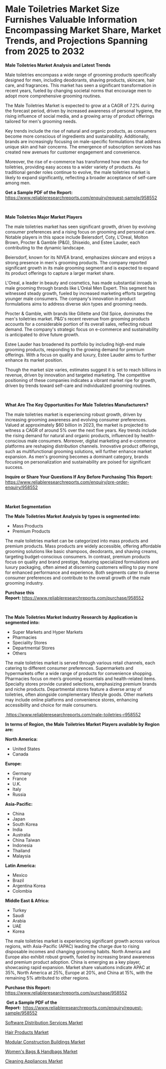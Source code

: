 <p><h1>Male Toiletries Market Size Furnishes Valuable Information Encompassing Market Share, Market Trends, and Projections Spanning from 2025 to 2032</h1></p><p><strong>Male Toiletries Market Analysis and Latest Trends</strong></p>
<p><p>Male toiletries encompass a wide range of grooming products specifically designed for men, including deodorants, shaving products, skincare, hair care, and fragrances. This market has seen a significant transformation in recent years, fueled by changing societal norms that encourage men to adopt more comprehensive grooming routines. </p><p>The Male Toiletries Market is expected to grow at a CAGR of 7.2% during the forecast period, driven by increased awareness of personal hygiene, the rising influence of social media, and a growing array of product offerings tailored for men's grooming needs. </p><p>Key trends include the rise of natural and organic products, as consumers become more conscious of ingredients and sustainability. Additionally, brands are increasingly focusing on male-specific formulations that address unique skin and hair concerns. The emergence of subscription services has created new avenues for customer engagement and convenience. </p><p>Moreover, the rise of e-commerce has transformed how men shop for toiletries, providing easy access to a wider variety of products. As traditional gender roles continue to evolve, the male toiletries market is likely to expand significantly, reflecting a broader acceptance of self-care among men.</p></p>
<p><strong>Get a Sample PDF of the Report:&nbsp;</strong> <a href="https://www.reliableresearchreports.com/enquiry/request-sample/958552?utm_campaign=13&utm_medium=2&utm_source=Github&utm_content=ia&utm_term=08022025&utm_id=male-toiletries">https://www.reliableresearchreports.com/enquiry/request-sample/958552</a></p>
<p>&nbsp;</p>
<p><strong>Male Toiletries Major Market Players</strong></p>
<p><p>The male toiletries market has seen significant growth, driven by evolving consumer preferences and a rising focus on grooming and personal care. Notable players in this space include Beiersdorf, Coty, L'Oreal, Molton Brown, Procter & Gamble (P&G), Shiseido, and Estee Lauder, each contributing to the dynamic landscape.</p><p>Beiersdorf, known for its NIVEA brand, emphasizes skincare and enjoys a strong presence in men's grooming products. The company reported significant growth in its male grooming segment and is expected to expand its product offerings to capture a larger market share. </p><p>L'Oreal, a leader in beauty and cosmetics, has made substantial inroads in male grooming through brands like L’Oréal Men Expert. This segment has witnessed steady growth, fueled by increased marketing efforts targeting younger male consumers. The company's innovation in product formulations aims to address diverse skin types and grooming needs.</p><p>Procter & Gamble, with brands like Gillette and Old Spice, dominates the men's toiletries market. P&G's recent revenue from grooming products accounts for a considerable portion of its overall sales, reflecting robust demand. The company's strategic focus on e-commerce and sustainability is anticipated to drive future growth.</p><p>Estee Lauder has broadened its portfolio by including high-end male grooming products, responding to the growing demand for premium offerings. With a focus on quality and luxury, Estee Lauder aims to further enhance its market position.</p><p>Though the market size varies, estimates suggest it is set to reach billions in revenue, driven by innovation and targeted marketing. The competitive positioning of these companies indicates a vibrant market ripe for growth, driven by trends toward self-care and individualized grooming routines.</p></p>
<p>&nbsp;</p>
<p><strong>What Are The Key Opportunities For Male Toiletries Manufacturers?</strong></p>
<p><p>The male toiletries market is experiencing robust growth, driven by increasing grooming awareness and evolving consumer preferences. Valued at approximately $60 billion in 2023, the market is projected to witness a CAGR of around 5% over the next five years. Key trends include the rising demand for natural and organic products, influenced by health-conscious male consumers. Moreover, digital marketing and e-commerce platforms are reshaping distribution channels. Innovative product offerings, such as multifunctional grooming solutions, will further enhance market expansion. As men's grooming becomes a dominant category, brands focusing on personalization and sustainability are poised for significant success.</p></p>
<p><strong>Inquire or Share Your Questions If Any Before Purchasing This Report:</strong> <a href="https://www.reliableresearchreports.com/enquiry/pre-order-enquiry/958552?utm_campaign=13&utm_medium=2&utm_source=Github&utm_content=ia&utm_term=08022025&utm_id=male-toiletries">https://www.reliableresearchreports.com/enquiry/pre-order-enquiry/958552</a></p>
<p>&nbsp;</p>
<p><strong>Market Segmentation</strong></p>
<p><strong>The Male Toiletries Market Analysis by types is segmented into:</strong></p>
<p><ul><li>Mass Products</li><li>Premium Products</li></ul></p>
<p><p>The male toiletries market can be categorized into mass products and premium products. Mass products are widely accessible, offering affordable grooming solutions like basic shampoos, deodorants, and shaving creams, targeting budget-conscious consumers. In contrast, premium products focus on quality and brand prestige, featuring specialized formulations and luxury packaging, often aimed at discerning customers willing to pay more for enhanced performance and experience. Both segments cater to diverse consumer preferences and contribute to the overall growth of the male grooming industry.</p></p>
<p><strong>Purchase this Report:&nbsp;</strong><a href="https://www.reliableresearchreports.com/purchase/958552?utm_campaign=13&utm_medium=2&utm_source=Github&utm_content=ia&utm_term=08022025&utm_id=male-toiletries">https://www.reliableresearchreports.com/purchase/958552</a></p>
<p>&nbsp;</p>
<p><strong>The Male Toiletries Market Industry Research by Application is segmented into:</strong></p>
<p><ul><li>Super Markets and Hyper Markets</li><li>Pharmacies</li><li>Speciality Stores</li><li>Departmental Stores</li><li>Others</li></ul></p>
<p><p>The male toiletries market is served through various retail channels, each catering to different consumer preferences. Supermarkets and hypermarkets offer a wide range of products for convenience shopping. Pharmacies focus on men’s grooming essentials and health-related items. Specialty stores provide curated selections, emphasizing premium brands and niche products. Departmental stores feature a diverse array of toiletries, often alongside complementary lifestyle goods. Other markets may include online platforms and convenience stores, enhancing accessibility and choice for male consumers.</p></p>
<p><a href="https://www.reliableresearchreports.com/male-toiletries-r958552?utm_campaign=13&utm_medium=2&utm_source=Github&utm_content=ia&utm_term=08022025&utm_id=male-toiletries">&nbsp;https://www.reliableresearchreports.com/male-toiletries-r958552</a></p>
<p><strong>In terms of Region, the Male Toiletries Market Players available by Region are:</strong></p>
<p>
    <p> <strong> North America: </strong>
        <ul>
            <li>United States</li>
            <li>Canada</li>
        </ul>
        </p> 
    <p> <strong> Europe: </strong>
        <ul>
            <li>Germany</li>
            <li>France</li>
            <li>U.K.</li>
            <li>Italy</li>
            <li>Russia</li>
        </ul>
        </p> 
    <p> <strong> Asia-Pacific: </strong>
        <ul>
            <li>China</li>
            <li>Japan</li>
            <li>South Korea</li>
            <li>India</li>
            <li>Australia</li>
            <li>China Taiwan</li>
            <li>Indonesia</li>
            <li>Thailand</li>
            <li>Malaysia</li>
        </ul>
        </p> 
    <p> <strong> Latin America: </strong>
        <ul>
            <li>Mexico</li>
            <li>Brazil</li>
            <li>Argentina Korea</li>
            <li>Colombia</li>
        </ul>
        </p> 
    <p> <strong> Middle East & Africa: </strong>
        <ul>
            <li>Turkey</li>
            <li>Saudi</li>
            <li>Arabia</li>
            <li>UAE</li>
            <li>Korea</li>
        </ul>
    </p>
    </p>
<p><p>The male toiletries market is experiencing significant growth across various regions, with Asia-Pacific (APAC) leading the charge due to rising disposable incomes and changing grooming habits. North America and Europe also exhibit robust growth, fueled by increasing brand awareness and premium product adoption. China is emerging as a key player, showcasing rapid expansion. Market share valuations indicate APAC at 35%, North America at 25%, Europe at 20%, and China at 15%, with the remaining 5% attributed to other regions.</p></p>
<p><strong>Purchase this Report: </strong><a href="https://www.reliableresearchreports.com/purchase/958552?utm_campaign=13&utm_medium=2&utm_source=Github&utm_content=ia&utm_term=08022025&utm_id=male-toiletries">https://www.reliableresearchreports.com/purchase/958552</a></p>
<p>&nbsp;<strong>Get a Sample PDF of the Report:&nbsp;&nbsp;</strong><a href="https://www.reliableresearchreports.com/enquiry/request-sample/958552?utm_campaign=13&utm_medium=2&utm_source=Github&utm_content=ia&utm_term=08022025&utm_id=male-toiletries">https://www.reliableresearchreports.com/enquiry/request-sample/958552</a></p>
<p><strong></strong></p>
<p><p><a href="https://github.com/peddicehle/Market-Research-Report-List-1/blob/main/software-distribution-services-market.md?utm_campaign=13&utm_medium=2&utm_source=Github&utm_content=ia&utm_term=08022025&utm_id=male-toiletries">Software Distribution Services Market</a></p><p><a href="https://github.com/abantolemox08/Market-Research-Report-List-1/blob/main/hair-products-market.md?utm_campaign=13&utm_medium=2&utm_source=Github&utm_content=ia&utm_term=08022025&utm_id=male-toiletries">Hair Products Market</a></p><p><a href="https://github.com/njockebogris/Market-Research-Report-List-1/blob/main/modular-construction-buildings-market.md?utm_campaign=13&utm_medium=2&utm_source=Github&utm_content=ia&utm_term=08022025&utm_id=male-toiletries">Modular Construction Buildings Market</a></p><p><a href="https://github.com/ahmalaloanne/Market-Research-Report-List-1/blob/main/womens-bags-handbags-market.md?utm_campaign=13&utm_medium=2&utm_source=Github&utm_content=ia&utm_term=08022025&utm_id=male-toiletries">Women's Bags & Handbags Market</a></p><p><a href="https://github.com/popupioo/Market-Research-Report-List-1/blob/main/cleaning-appliances-market.md?utm_campaign=13&utm_medium=2&utm_source=Github&utm_content=ia&utm_term=08022025&utm_id=male-toiletries">Cleaning Appliances Market</a></p></p>